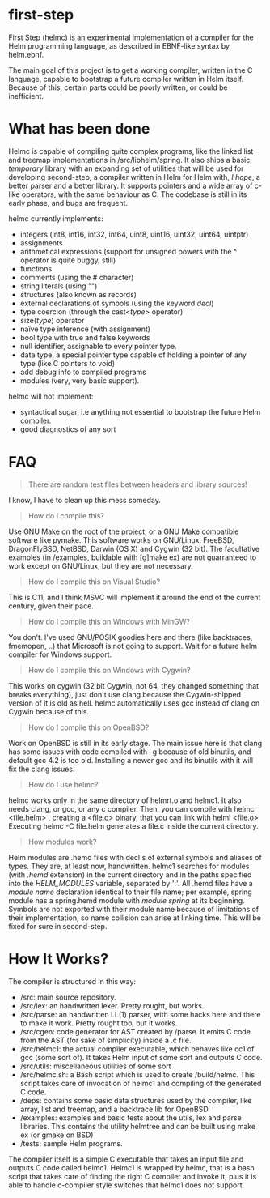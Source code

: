 first-step
==========

First Step (helmc) is an experimental implementation of a compiler for the Helm programming language, as described in EBNF-like syntax by helm.ebnf.

The main goal of this project is to get a working compiler, written in the C language, capable to bootstrap a future compiler written in Helm itself.
Because of this, certain parts could be poorly written, or could be inefficient. 

What has been done
==================

Helmc is capable of compiling quite complex programs, like the linked list and treemap implementations in /src/libhelm/spring.
It also ships a basic, *temporary* library with an expanding set of utilities that will be used for developing second-step, a compiler written in Helm for Helm with, *I hope*, a better parser and a better library.
It supports pointers and a wide array of c-like operators, with the same behaviour as C.
The codebase is still in its early phase, and bugs are frequent.

helmc currently implements:

- integers (int8, int16, int32, int64, uint8, uint16, uint32, uint64, uintptr)
- assignments
- arithmetical expressions (support for unsigned powers with the ^ operator is quite buggy, still)
- functions
- comments (using the # character) 
- string literals (using "")
- structures (also known as records)
- external declarations of symbols (using the keyword *decl*)
- type coercion (through the cast<*type*> operator)
- size(*type*) operator 
- naïve type inference (with assignment)
- bool type with true and false keywords
- null identifier, assignable to every pointer type.
- data type, a special pointer type capable of holding a pointer of any type (like C pointers to void) 
- add debug info to compiled programs 
- modules (very, very basic support).

helmc will not implement:

- syntactical sugar, i.e anything not essential to bootstrap the future Helm compiler.
- good diagnostics of any sort

FAQ
=== 

> There are random test files between headers and library sources!

I know, I have to clean up this mess someday.


> How do I compile this?

Use GNU Make on the root of the project, or a GNU Make compatible software like pymake.
This software works on GNU/Linux, FreeBSD, DragonFlyBSD, NetBSD, Darwin (OS X) and Cygwin (32 bit).
The facultative examples (in /examples, buildable with [g]make ex) are not guarranteed to work except on GNU/Linux, but they are not necessary. 


> How do I compile this on Visual Studio?

This is C11, and I think MSVC will implement it around the end of the current century, given their pace.

> How do I compile this on Windows with MinGW?

You don't. I've used GNU/POSIX goodies here and there (like backtraces, fmemopen, ..) that Microsoft is not going to support. Wait for a future helm compiler for Windows support.

> How do I compile this on Windows with Cygwin?

This works on cygwin (32 bit Cygwin, not 64, they changed something that breaks everything), just don't use clang because the Cygwin-shipped version of it is old as hell.
helmc automatically uses gcc instead of clang on Cygwin because of this.

> How do I compile this on OpenBSD?

Work on OpenBSD is still in its early stage. The main issue here is that clang has some issues with code compiled with -g because of old binutils, and default gcc 4.2 is too old. Installing a newer gcc and its binutils with it will fix the clang issues.

> How do I use helmc? 

helmc works only in the same directory of helmrt.o and helmc1. It also needs clang, or gcc, or any c compiler.
Then, you can compile with helmc <file.helm> , creating a <file.o> binary, that you can link with helml <file.o>
Executing helmc -C file.helm generates a file.c inside the current directory.

> How modules work?

Helm modules are .hemd files with decl's of external symbols and aliases of types.
They are, at least now, handwritten. 
helmc1 searches for modules (with *.hemd* extension) in the current directory and in the paths specified into the *HELM_MODULES* variable, separated by ':'. 
All .hemd files have a *module _name_* declaration identical to their file name; per example, spring module has a spring.hemd module with *module spring* at its beginning.
Symbols are not exported with their module name because of limitations of their implementation, so name collision can arise at linking time.
This will be fixed for sure in second-step.

How It Works?
=============

The compiler is structured in this way:

- /src: main source repository.
- /src/lex: an handwritten lexer. Pretty rought, but works.
- /src/parse: an handwritten LL(1) parser, with some hacks here and there to make it work. Pretty rought too, but it works.
- /src/cgen: code generator for AST created by /parse. It emits C code from the AST (for sake of simplicity) inside a .c file.
- /src/helmc1: the actual compiler executable, which behaves like cc1 of gcc (some sort of). It takes Helm input of some sort and outputs C code.
- /src/utils: miscellaneous utilities of some sort
- /src/helmc.sh: a Bash script which is used to create /build/helmc. This script takes care of invocation of helmc1 and compiling of the generated C code.
- /deps: contains some basic data structures used by the compiler, like array, list and treemap, and a backtrace lib for OpenBSD.
- /examples: examples and basic tests about the utils, lex and parse libraries. This contains the utility helmtree and can be built using make ex (or gmake on BSD)
- /tests: sample Helm programs.

The compiler itself is a simple C executable that takes an input file and outputs C code called helmc1. 
Helmc1 is wrapped by helmc, that is a bash script that takes care of finding the right C compiler and invoke it, plus it is able to handle c-compiler style switches that helmc1 does not support. 



